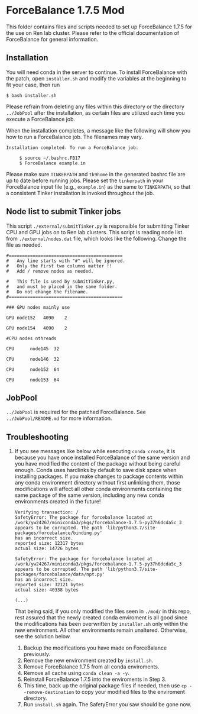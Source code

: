 # ForceBalance 1.7.5 Mod

This folder contains files and scripts needed to set up ForceBalance 1.7.5 for the use on Ren lab cluster. Please refer to the official documentation of ForceBalance for general information.

## Installation

You will need conda in the server to continue. To install ForceBalance with the patch, open `installer.sh` and modify the variables at the beginning to fit your case, then run
```
$ bash installer.sh
```
Please refrain from deleting any files within this directory or the directory `../JobPool` after the installation, as certain files are utilized each time you execute a ForceBalance job.

When the installation completes, a message like the following will show you how to run a ForceBalance job. The filenames may vary.
```
Installation completed. To run a ForceBalance job:

     $ source ~/.bashrc.FB17
     $ ForceBalance example.in
```

Please make sure `TINKERPATH` and `tk9home` in the generated bashrc file are up to date before running jobs.
Please set the `tinkerpath` in your ForceBalance input file (e.g., `example.in`)
as the same to `TINKERPATH`, so that a consistent Tinker installation is invoked throughout the job.

## Node list to submit Tinker jobs

This script `./external/submitTinker.py` is responsible for submitting Tinker CPU and GPU jobs on to Ren lab clusters. This script is reading node list from `./external/nodes.dat` file, which looks like the following. Change the file as needed.
```
#===========================================
#   Any line starts with "#" will be ignored.
#   Only the first two columns matter !!
#   Add / remove nodes as needed.

#   This file is used by submitTinker.py,
#   and must be placed in the same folder.
#   Do not change the filename. 
#===========================================

### GPU nodes mainly use

GPU node152   4090    2

GPU node154   4090    2

#CPU nodes nthreads

CPU      node145  32

CPU      node146  32

CPU      node152  64

CPU      node153  64
```

## JobPool

`../JobPool` is required for the patched ForceBalance. See `../JobPool/README.md` for more information.

## Troubleshooting
1. If you see messages like below while executing `conda create`, it is because you have once installed ForceBalance of the same version and you have modified the content of the package without being careful enough. Conda uses hardlinks by default to save disk space when installing packages. If you make changes to package contents within any conda environment directory without first unlinking them, those modifications will affect all other conda environments containing the same package of the same version, including any new conda environments created in the future!

    ```
    Verifying transaction: /
    SafetyError: The package for forcebalance located at /work/yw24267/miniconda3/pkgs/forcebalance-1.7.5-py37h6dcda5c_3
    appears to be corrupted. The path 'lib/python3.7/site-packages/forcebalance/binding.py'
    has an incorrect size.
    reported size: 12317 bytes
    actual size: 14726 bytes

    SafetyError: The package for forcebalance located at /work/yw24267/miniconda3/pkgs/forcebalance-1.7.5-py37h6dcda5c_3
    appears to be corrupted. The path 'lib/python3.7/site-packages/forcebalance/data/npt.py'
    has an incorrect size.
    reported size: 32121 bytes
    actual size: 40338 bytes

    (...)
    ```
    That being said, if you only modified the files seen in `./mod/` in this repo, rest assured that the newly created conda enviroment is all good since the modifications has been overwritten by `installer.sh` only within the new environment. All other environments remain unaltered. Otherwise, see the solution below.
    1. Backup the modifications you have made on ForceBalance previously.
    1. Remove the new environment created by `install.sh`.
    1. Remove ForceBalance 1.7.5 from all conda enviroments.
    2. Remove all cache using `conda clean -a -y`.
    3. Reinstall ForceBalance 1.7.5 into the enviroments in Step 3.
    4. This time, back up the original package files if needed, then use 
        `cp --remove-destination` to copy your modified files to the enviroment directory.
    5. Run `install.sh` again. The SafetyError you saw should be gone now.
